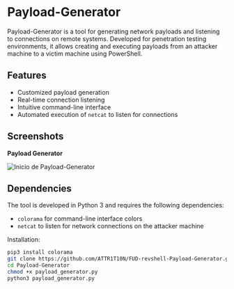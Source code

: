 # Payload-Generator

Payload-Generator is a tool for generating network payloads and listening to connections on remote systems. Developed for penetration testing environments, it allows creating and executing payloads from an attacker machine to a victim machine using PowerShell.

## Features

- Customized payload generation
- Real-time connection listening
- Intuitive command-line interface
- Automated execution of `netcat` to listen for connections

## Screenshots

**Payload Generator**

![Inicio de Payload-Generator](https://github.com/ccyl13/Payload-Generator/blob/main/Payload%20Generator.png?raw=true)


## Dependencies

The tool is developed in Python 3 and requires the following dependencies:
- `colorama` for command-line interface colors
- `netcat` to listen for network connections on the attacker machine

Installation:

```bash
pip3 install colorama
git clone https://github.com/ATTR1T10N/FUD-revshell-Payload-Generator.git
cd Payload-Generator
chmod +x payload_generator.py
python3 payload_generator.py

